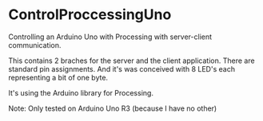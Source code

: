 ControlProccessingUno
=====================

Controlling an Arduino Uno with Processing with server-client communication.

This contains 2 braches for the server and the client application.
There are standard pin assignments.
And it's was conceived with 8 LED's each representing a bit of one byte.

It's using the Arduino library for Processing.

Note: Only tested on Arduino Uno R3 (because I have no other)
